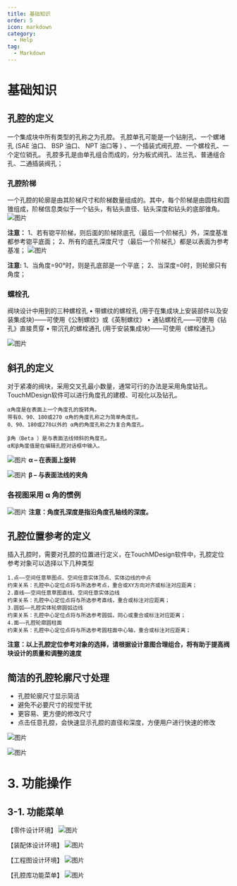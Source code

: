 ```yaml
---
title: 基础知识
order: 5
icon: markdown
category:
  - Help
tag:
  - Markdown
---
```


# 基础知识

## 孔腔的定义

一个集成块中所有类型的孔称之为孔腔。
孔腔单孔可能是一个钻削孔、一个螺堵孔 (SAE 油口、 BSP 油口、 NPT 油口等 ) 、一个插装式阀孔腔、一个螺栓孔、一个定位销孔。
孔腔多孔是由单孔组合而成的，分为板式阀孔、法兰孔、普通组合孔、二通插装阀孔；

### 孔腔阶梯
一个孔腔的轮廓是由其阶梯尺寸和阶梯数量组成的。其中，每个阶梯是由圆柱和圆锥组成，阶梯信息类似于一个钻头，有钻头直径、钻头深度和钻头的底部锥角。
![图片](/images/28415304.png)

**注意：**
1、若有锪平阶梯，则后面的阶梯除底孔（最后一个阶梯孔）外，深度基准都参考锪平底面；
2、所有的底孔深度尺寸（最后一个阶梯孔）都是以表面为参考基准；
![图片](/images/28402763.png)

**注意:**
1、当角度=90°时，则是孔底部是一个平底；
2、当深度=0时，则轮廓只有角度；

### 螺栓孔

阀块设计中用到的三种螺栓孔
• 带螺纹的螺栓孔 (用于在集成块上安装部件以及安装集成块)——可使用《公制螺纹》或《英制螺纹》
• 通钻螺栓孔——可使用《钻孔》直接贯穿
• 带沉孔的螺栓通孔 (用于安装集成块)——可使用《螺栓通孔》

![图片](/images/28415392.png)

## 斜孔的定义

对于紧凑的阀块，采用交叉孔最小数量，通常可行的办法是采用角度钻孔。
TouchMDesign软件可以进行角度孔的建模、可视化以及钻孔。

```
α角度是在表面上一个角度孔的旋转角。
带有0、90、180或270 α角的角度孔称之为简单角度孔。
0、90、180或270以外的 α角的角度孔称之为复合角度孔。

β角（Beta ）是与表面法线倾斜的角度孔。
α和β角度值是在编辑孔腔对话框中输入。
```

![图片](/images/25498984.png)
**α – 在表面上旋转**

![图片](/images/25499000.png)
**β – 与表面法线的夹角**

### 各视图采用 α 角的惯例

![图片](/images/25498586.png)
**注意：角度孔深度是指沿角度孔轴线的深度。**

## 孔腔位置参考的定义

插入孔腔时，需要对孔腔的位置进行定义，在TouchMDesign软件中，孔腔定位参考对象可以选择以下几种类型
```
1.点——空间任意草图点、空间任意实体顶点、实体边线的中点
约束关系：孔腔中心定位点将与所选参考点，重合或XY方向对齐或标注对应距离；
2.直线——空间任意草图直线、空间任意实体边线
约束关系：孔腔中心定位点将与所选参考直线，重合或标注对应距离；
3.圆弧——孔腔实体轮廓圆弧边线
约束关系：孔腔中心定位点将与所选参考圆弧，同心或重合或标注对应距离；
4.面——孔腔轮廓圆柱面
约束关系：孔腔中心定位点将与所选参考圆柱面中心轴，重合或标注对应距离；
```
**注意：以上孔腔定位参考对象的选择，请根据设计意图合理组合，将有助于提高阀块设计的质量和调整的速度**

## 简洁的孔腔轮廓尺寸处理

- 孔腔轮廓尺寸显示简洁
- 避免不必要尺寸的视觉干扰
- 更容易、更方便的修改尺寸
- 点击任意孔腔，会快速显示孔腔的直径和深度，方便用户进行快速的修改

![图片](/images/28449452.png)

![图片](/images/28449455.png)

# 3. 功能操作

## 3-1. 功能菜单

【零件设计环境】
![图片](/images/28449513.png)

【装配体设计环境】
![图片](/images/28449516.png)

【工程图设计环境】
![图片](/images/28449524.png)

【孔腔库功能菜单】
![图片](/images/28449562.png)